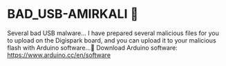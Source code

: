 # BAD_USB-AMIRKALI 👾
Several bad USB malware...
I have prepared several malicious files for you to upload on the Digispark board, and you can upload it to your malicious flash with Arduino software...
ِDownload Arduino software: https://www.arduino.cc/en/software
